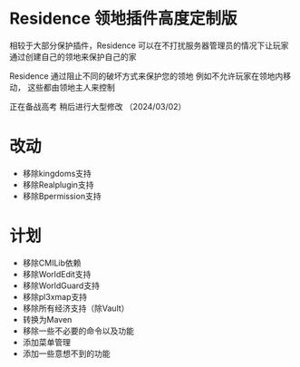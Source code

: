 # Residence 领地插件高度定制版

相较于大部分保护插件，Residence 可以在不打扰服务器管理员的情况下让玩家通过创建自己的领地来保护自己的家

Residence 通过阻止不同的破坏方式来保护您的领地 例如不允许玩家在领地内移动， 这些都由领地主人来控制

正在备战高考 稍后进行大型修改 （2024/03/02）

# 改动
- 移除kingdoms支持
- 移除Realplugin支持
- 移除Bpermission支持
  
# 计划
- 移除CMILib依赖
- 移除WorldEdit支持
- 移除WorldGuard支持
- 移除pl3xmap支持
- 移除所有经济支持（除Vault）
- 转换为Maven
- 移除一些不必要的命令以及功能
- 添加菜单管理
- 添加一些意想不到的功能
